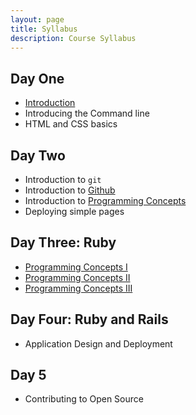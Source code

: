 ```yaml
---
layout: page
title: Syllabus
description: Course Syllabus
---
```


<div class="syllabus">
  <div id="day-one">
    <h2>Day One</h2>
    <ul>
      <li><a href="{{"/assets/slides/hilt-intro.pdf" | prepend: site.baseurl }}">Introduction</a></li>
      <li>Introducing the Command line</li>
      <li>HTML and CSS basics</li>
    </ul>
  </div>
  <div id="day-two">
    <h2>Day Two</h2>
    <ul>
      <li>Introduction to <code>git</code></li>
      <li>Introduction to <a href="https://github.com">Github</a></li>
      <li>Introduction to <a href= "{{ "/assets/img/php_kitten.jpg" | prepend: site.baseurl }}">Programming Concepts</a></li>
      <li>Deploying simple pages</li>
    </ul>
  </div>
  <div id="day-three">
    <h2>Day Three: Ruby</h2>
    <ul>
      <li><a href="{{ "/assets/slides/hilt-programming-i.pdf" | prepend: site.baseurl }}">Programming Concepts I</a></li>
      <li><a href="{{ "/assets/slides/hilt-programming-ii.pdf" | prepend: site.baseurl" }}">Programming Concepts II</a></li>
      <li><a href="{{ "/assets/slides/hilt-programming-ii.pdf" | prepend: site.baseurl }}">Programming Concepts III</a></li>
    </ul>
  </div>
  <div id="day-four">
    <h2>Day Four: Ruby and Rails</h2>
    <ul>
      <li>Application Design and Deployment</li>
    </ul>
  </div>
  <div id="day-five">
    <h2>Day 5</h2>
    <ul>
      <li>Contributing to Open Source</li>
    </ul>
  </div>

</div>

